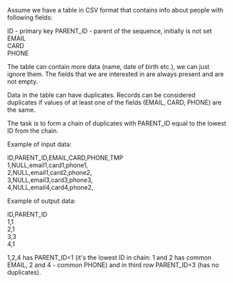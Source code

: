 Assume we have a table in CSV format that contains info about people with following fields:

ID - primary key
PARENT_ID - parent of the sequence, initially is not set  
EMAIL  
CARD  
PHONE  

The table can contain more data (name, date of birth etc.), we can just ignore them. The fields that we are interested in are always present and are not empty.

Data in the table can have duplicates. Records can be considered duplicates if values of at least one of the fields (EMAIL, CARD, PHONE) are the same.

The task is to form a chain of duplicates with PARENT_ID equal to the lowest ID from the chain.

Example of input data:

ID,PARENT_ID,EMAIL,CARD,PHONE,TMP  
1,NULL,email1,card1,phone1,  
2,NULL,email1,card2,phone2,  
3,NULL,email3,card3,phone3,  
4,NULL,email4,card4,phone2,  


Example of output data:

ID,PARENT_ID  
1,1  
2,1  
3,3  
4,1  

1,2,4 has PARENT_ID=1 (it's the lowest ID in chain: 1 and 2 has common EMAIL, 2 and 4 - common PHONE) and in third row PARENT_ID=3 (has no duplicates).
